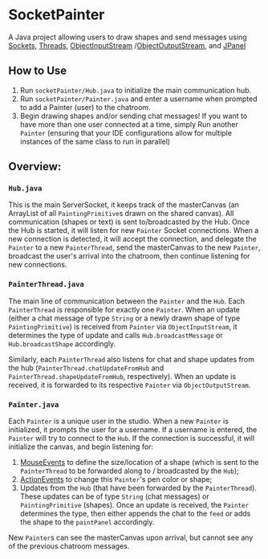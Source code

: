# SocketPainter
A Java project allowing users to draw shapes and send messages using [Sockets](https://docs.oracle.com/javase/7/docs/api/java/net/Socket.html), 
[Threads](https://docs.oracle.com/javase/7/docs/api/java/lang/Thread.html),
[ObjectInputStream](https://docs.oracle.com/javase/7/docs/api/java/io/ObjectInputStream.html)
/[ObjectOutputStream](https://docs.oracle.com/javase/7/docs/api/java/io/ObjectOutputStream.html), and 
[JPanel](https://docs.oracle.com/javase/7/docs/api/javax/swing/JPanel.html)

## How to Use
1. Run `socketPainter/Hub.java` to initialize the main communication hub.
2. Run `socketPainter/Painter.java` and enter a username when prompted to add a Painter (user) to the chatroom.
3. Begin drawing shapes and/or sending chat messages! If you want to have more than one user connected at a time, simply 
   Run another `Painter` (ensuring that your IDE configurations allow for multiple instances of the same class to run in parallel)
   
## Overview:
### `Hub.java`
This is the main ServerSocket, it keeps track of the masterCanvas (an ArrayList of all `PaintingPrimitive`s drawn on the shared canvas). All communication (shapes or text) is sent to/broadcasted by the Hub. 
Once the Hub is started, it will listen for new `Painter` Socket connections. 
When a new connection is detected, it will accept the connection, and delegate the `Painter` to a new `PainterThread`, 
send the masterCanvas to the new `Painter`, broadcast the user's arrival into the chatroom, then continue listening for new connections.

### `PainterThread.java`
The main line of communication between the `Painter` and the `Hub`. 
Each `PainterThread` is responsible for exactly one `Painter`. When an update (either a chat message of type `String` or 
a newly drawn shape of type `PaintingPrimitive`) is received from `Painter` via `ObjectInputStream`, it determines the 
type of update and calls `Hub.broadcastMessage` or `Hub.broadcastShape` accordingly.

Similarly, each `PainterThread` also listens for chat and shape updates from the hub (`PainterThread.chatUpdateFromHub` 
and `PainterThread.shapeUpdateFromHub`, respectively). When an update is received, it is forwarded to its respective 
`Painter` via `ObjectOutputStream`.


### `Painter.java`
Each `Painter` is a unique user in the studio. When a new `Painter` is initialized, it prompts the user for a username. 
If a username is entered, the `Painter` will try to connect to the `Hub`. If the connection is successful, 
it will initialize the canvas, and begin listening for: 
1. [MouseEvents](https://docs.oracle.com/javase/7/docs/api/java/awt/event/MouseEvent.html) to define the size/location 
   of a shape (which is sent to the `PainterThread` to be forwarded along to / broadcasted by the `Hub`);
2. [ActionEvents](https://docs.oracle.com/javase/7/docs/api/java/awt/event/ActionEvent.html) to change this `Painter`'s pen color or shape;
3. Updates from the `Hub` (that have been forwarded by the `PainterThread`). 
   These updates can be of type `String` (chat messages) or `PaintingPrimitive` (shapes). 
   Once an update is received, the `Painter` determines the type, then either appends the chat to the `feed` or adds the shape to the `paintPanel` accordingly.
   
New `Painter`s can see the masterCanvas upon arrival, but cannot see any of the previous chatroom messages.
